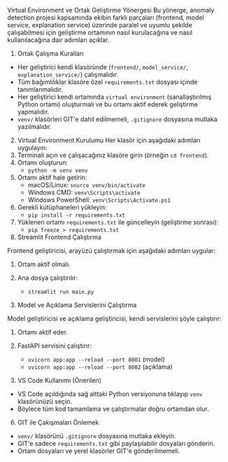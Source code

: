 Virtual Environment ve Ortak Geliştirme Yönergesi
Bu yönerge, anomaly detection projesi kapsamında ekibin farklı parçaları (frontend, model service, explanation service) üzerinde paralel ve uyumlu şekilde çalışabilmesi için geliştirme ortamının nasıl kurulacağına ve nasıl kullanılacağına dair adımları açıklar.
1. Ortak Çalışma Kuralları

- Her geliştirici kendi klasöründe (`frontend/`, `model_service/`, `explanation_service/`) çalışmalıdır.
- Tüm bağımlılıklar klasöre özel `requirements.txt` dosyası içinde tanımlanmalıdır.
- Her geliştirici kendi ortamında `virtual environment` (sanallaştırılmış Python ortamı) oluşturmalı ve bu ortamı aktif ederek geliştirme yapmalıdır.
- `venv/` klasörleri GIT'e dahil edilmemeli, `.gitignore` dosyasına mutlaka yazılmalıdır.

2. Virtual Environment Kurulumu
Her klasör için aşağıdaki adımları uygulayın:
1. Terminali açın ve çalışacağınız klasöre girin (örneğin `cd frontend`).
2. Ortamı oluşturun:
   - `python -m venv venv`
3. Ortamı aktif hale getirin:
   - macOS/Linux: `source venv/bin/activate`
   - Windows CMD: `venv\Scripts\activate`
   - Windows PowerShell: `venv\Scripts\Activate.ps1`
4. Gerekli kütüphaneleri yükleyin:
   - `pip install -r requirements.txt`
5. Yüklenen ortamı `requirements.txt` ile güncelleyin (geliştirme sonrası):
   - `pip freeze > requirements.txt`
3. Streamlit Frontend Çalıştırma

Frontend geliştiricisi, arayüzü çalıştırmak için aşağıdaki adımları uygular:
1. Ortam aktif olmalı.
2. Ana dosya çalıştırılır:
   - `streamlit run main.py`

4. Model ve Açıklama Servislerini Çalıştırma

Model geliştiricisi ve açıklama geliştiricisi, kendi servislerini şöyle çalıştırır:
1. Ortamı aktif eder.
2. FastAPI servisini çalıştırır:
   - `uvicorn app:app --reload --port 8001` (model)
   - `uvicorn app:app --reload --port 8002` (açıklama)

5. VS Code Kullanımı (Önerilen)

- VS Code açıldığında sağ alttaki Python versiyonuna tıklayıp `venv` klasörünüzü seçin.
- Böylece tüm kod tamamlama ve çalıştırmalar doğru ortamdan olur.

6. GIT ile Çakışmaları Önlemek

- `venv/` klasörünü `.gitignore` dosyasına mutlaka ekleyin.
- GIT'e sadece `requirements.txt` gibi paylaşılabilir dosyaları gönderin.
- Ortam dosyaları ve yerel klasörler GIT'e gönderilmemeli.

